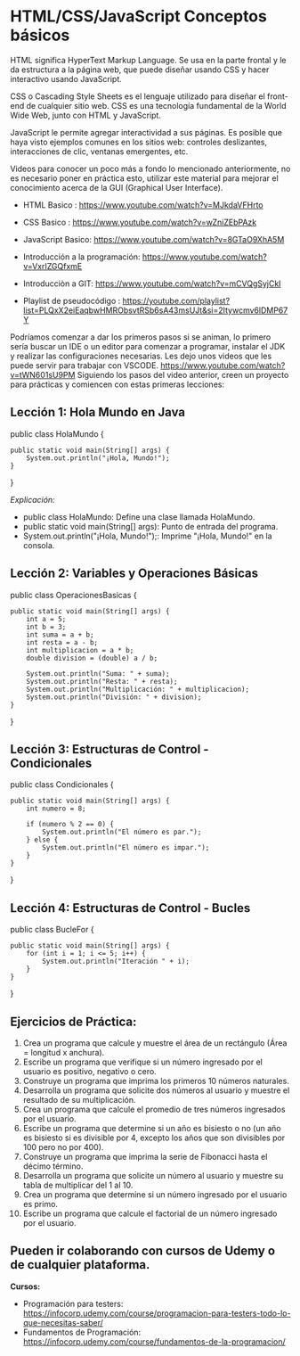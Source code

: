 HTML/CSS/JavaScript Conceptos básicos
=====================================

HTML significa HyperText Markup Language. Se usa en la parte frontal y le da estructura a la página web, que puede diseñar usando CSS y hacer interactivo usando JavaScript.

CSS o Cascading Style Sheets es el lenguaje utilizado para diseñar el front-end de cualquier sitio web. CSS es una tecnología fundamental de la World Wide Web, junto con HTML y JavaScript.

JavaScript le permite agregar interactividad a sus páginas. Es posible que haya visto ejemplos comunes en los sitios web: controles deslizantes, interacciones de clic, ventanas emergentes, etc.

Videos para conocer un poco más a fondo lo mencionado anteriormente, no es necesario poner en práctica esto, utilizar este material para mejorar el conocimiento acerca de la GUI (Graphical User Interface).

- HTML Basico : https://www.youtube.com/watch?v=MJkdaVFHrto

- CSS Basico : https://www.youtube.com/watch?v=wZniZEbPAzk

- JavaScript Basico: https://www.youtube.com/watch?v=8GTaO9XhA5M

- Introducción a la programación: https://www.youtube.com/watch?v=VxrIZGQfxmE

- Introducciòn a GIT: https://www.youtube.com/watch?v=mCVQgSyjCkI

- Playlist de pseudocódigo : https://youtube.com/playlist?list=PLQxX2eiEaqbwHMRObsvtRSb6sA43msUJt&si=2Itywcmv6lDMP67Y


Podríamos comenzar a dar los primeros pasos si se animan, lo primero sería buscar un IDE o un editor para comenzar a programar, instalar el JDK y realizar las configuraciones necesarias. Les dejo unos videos que les puede servir para trabajar con VSCODE.
https://www.youtube.com/watch?v=tWN601sU9PM
Siguiendo los pasos del video anterior, creen un proyecto para prácticas y comiencen con estas primeras lecciones:

Lección 1: Hola Mundo en Java
-----------------------------
public class HolaMundo {

    public static void main(String[] args) {
        System.out.println("¡Hola, Mundo!");
    }
}

*Explicación:*

- public class HolaMundo: Define una clase llamada HolaMundo.
- public static void main(String[] args): Punto de entrada del programa.
- System.out.println("¡Hola, Mundo!");: Imprime "¡Hola, Mundo!" en la consola.


Lección 2: Variables y Operaciones Básicas
------------------------------------------

public class OperacionesBasicas {

    public static void main(String[] args) {
        int a = 5;
        int b = 3;
        int suma = a + b;
        int resta = a - b;
        int multiplicacion = a * b;
        double division = (double) a / b;

        System.out.println("Suma: " + suma);
        System.out.println("Resta: " + resta);
        System.out.println("Multiplicación: " + multiplicacion);
        System.out.println("División: " + division);
    }
}


Lección 3: Estructuras de Control - Condicionales
-------------------------------------------------

public class Condicionales {

    public static void main(String[] args) {
        int numero = 8;

        if (numero % 2 == 0) {
            System.out.println("El número es par.");
        } else {
            System.out.println("El número es impar.");
        }
    }
}


Lección 4: Estructuras de Control - Bucles
------------------------------------------

public class BucleFor {

    public static void main(String[] args) {
        for (int i = 1; i <= 5; i++) {
            System.out.println("Iteración " + i);
        }
    }
}

Ejercicios de Práctica:
-----------------------
1. Crea un programa que calcule y muestre el área de un rectángulo (Área = longitud x anchura).
2. Escribe un programa que verifique si un número ingresado por el usuario es positivo, negativo o cero.
3. Construye un programa que imprima los primeros 10 números naturales.
4. Desarrolla un programa que solicite dos números al usuario y muestre el resultado de su multiplicación.
5. Crea un programa que calcule el promedio de tres números ingresados por el usuario.
6. Escribe un programa que determine si un año es bisiesto o no (un año es bisiesto si es divisible por 4, excepto los años que son divisibles por 100 pero no por 400).
7. Construye un programa que imprima la serie de Fibonacci hasta el décimo término.
8. Desarrolla un programa que solicite un número al usuario y muestre su tabla de multiplicar del 1 al 10.
9. Crea un programa que determine si un número ingresado por el usuario es primo.
10. Escribe un programa que calcule el factorial de un número ingresado por el usuario.

Pueden ir colaborando con cursos de Udemy o de cualquier plataforma.
-------------------------------------------------------------------
**Cursos:**
- Programación para testers: https://infocorp.udemy.com/course/programacion-para-testers-todo-lo-que-necesitas-saber/
- Fundamentos de Programación: https://infocorp.udemy.com/course/fundamentos-de-la-programacion/

